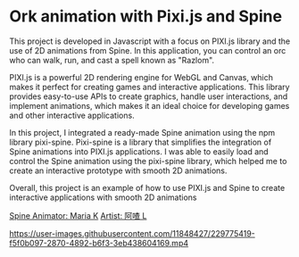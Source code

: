 # Ork animation with Pixi.js and Spine 

This project is developed in Javascript with a focus on PIXI.js library and the use of 2D animations from Spine. In this application, you can control an orc who can walk, run, and cast a spell known as "Razlom". 

PIXI.js is a powerful 2D rendering engine for WebGL and Canvas, which makes it perfect for creating games and interactive applications. This library provides easy-to-use APIs to create graphics, handle user interactions, and implement animations, which makes it an ideal choice for developing games and other interactive applications.

In this project, I integrated a ready-made Spine animation using the npm library pixi-spine. Pixi-spine is a library that simplifies the integration of Spine animations into PIXI.js applications. I was able to easily load and control the Spine animation using the pixi-spine library, which helped me to create an interactive prototype with smooth 2D animations.

Overall, this project is an example of how to use PIXI.js and Spine to create interactive applications with smooth 2D animations


[Spine Animator: Maria K](https://www.behance.net/gallery/159918085/Druid-animation)
[Artist: 阿喳 L](https://www.artstation.com/artwork/2xlBNJ)


https://user-images.githubusercontent.com/11848427/229775419-f5f0b097-2870-4892-b6f3-3eb438604169.mp4

